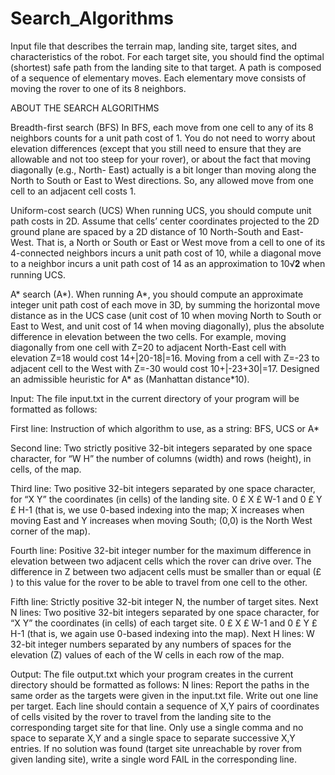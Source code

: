 # Search_Algorithms
Input file that describes the terrain map, landing site,
target sites, and characteristics of the robot. For each target site, you should find the optimal
(shortest) safe path from the landing site to that target. A path is composed of a sequence of
elementary moves. Each elementary move consists of moving the rover to one of its 8 neighbors.

ABOUT THE SEARCH ALGORITHMS

Breadth-first search (BFS)
In BFS, each move from one cell to any of its 8 neighbors counts for a unit path cost of 1. You do
not need to worry about elevation differences (except that you still need to ensure that they are
allowable and not too steep for your rover), or about the fact that moving diagonally (e.g., North-
East) actually is a bit longer than moving along the North to South or East to West directions. So,
any allowed move from one cell to an adjacent cell costs 1.

Uniform-cost search (UCS)
When running UCS, you should compute unit path costs in 2D. Assume that cells’ center
coordinates projected to the 2D ground plane are spaced by a 2D distance of 10 North-South and
East-West. That is, a North or South or East or West move from a cell to one of its 4-connected
neighbors incurs a unit path cost of 10, while a diagonal move to a neighbor incurs a unit path
cost of 14 as an approximation to 10√𝟐 when running UCS.

A* search (A*).
When running A*, you should compute an approximate integer unit path cost of each move in
3D, by summing the horizontal move distance as in the UCS case (unit cost of 10 when moving
North to South or East to West, and unit cost of 14 when moving diagonally), plus the absolute
difference in elevation between the two cells. For example, moving diagonally from one cell with
Z=20 to adjacent North-East cell with elevation Z=18 would cost 14+|20-18|=16. Moving from a
cell with Z=-23 to adjacent cell to the West with Z=-30 would cost 10+|-23+30|=17. Designed an admissible heuristic for A* as (Manhattan distance*10).

Input: The file input.txt in the current directory of your program will be formatted as follows:

First line: Instruction of which algorithm to use, as a string: BFS, UCS or A*

Second line: Two strictly positive 32-bit integers separated by one space character, for
“W H” the number of columns (width) and rows (height), in cells, of the map.

Third line: Two positive 32-bit integers separated by one space character, for
“X Y” the coordinates (in cells) of the landing site. 0 £ X £ W-1 and 0 £ Y £ H-1
(that is, we use 0-based indexing into the map; X increases when moving East and
Y increases when moving South; (0,0) is the North West corner of the map).

Fourth line: Positive 32-bit integer number for the maximum difference in elevation between
two adjacent cells which the rover can drive over.
The difference in Z between two adjacent cells must be smaller than or equal (£ )
to this value for the rover to be able to travel from one cell to the other.

Fifth line: Strictly positive 32-bit integer N, the number of target sites.
Next N lines: Two positive 32-bit integers separated by one space character, for
“X Y” the coordinates (in cells) of each target site. 0 £ X £ W-1 and 0 £ Y £ H-1
(that is, we again use 0-based indexing into the map).
Next H lines: W 32-bit integer numbers separated by any numbers of spaces for the elevation
(Z) values of each of the W cells in each row of the map.

Output: The file output.txt which your program creates in the current directory should be
formatted as follows:
N lines: Report the paths in the same order as the targets were given in the input.txt file.
Write out one line per target. Each line should contain a sequence of X,Y pairs
of coordinates of cells visited by the rover to travel from the landing site to the
corresponding target site for that line. Only use a single comma and no space
to separate X,Y and a single space to separate successive X,Y entries.
If no solution was found (target site unreachable by rover from given landing
site), write a single word FAIL in the corresponding line.
